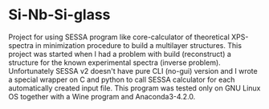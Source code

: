 # Si-Nb-Si-glass
Project for using SESSA program like core-calculator of theoretical XPS-spectra in minimization procedure to build a multilayer structures.
This project was started when I had a problem with build (reconstruct) a structure for the known experimental spectra (inverse problem).
Unfortunately SESSA v2 doesn't have pure CLI (no-gui) version and I wrote a special wrapper on C and python to call SESSA calculator for each automatically created input file.
This program was tested only on GNU Linux OS together with a Wine program and Anaconda3-4.2.0.
